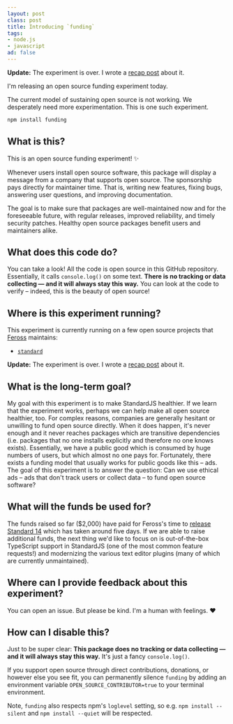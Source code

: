 ```yaml
---
layout: post
class: post
title: Introducing `funding`
tags:
- node.js
- javascript
ad: false
---
```


**Update:** The experiment is over. I wrote a [recap post](/funding-experiment-recap/) about it.

I'm releasing an open source funding experiment today.

The current model of sustaining open source is not working. We desperately need more experimentation. This is one such experiment.

```bash
npm install funding
```

## What is this?

This is an open source funding experiment! ✨

Whenever users install open source software, this package will display a message from a company that supports open source. The sponsorship pays directly for maintainer time. That is, writing new features, fixing bugs, answering user questions, and improving documentation.

The goal is to make sure that packages are well-maintained now and for the foreseeable future, with regular releases, improved reliability, and timely security patches. Healthy open source packages benefit users and maintainers alike.

## What does this code do?

You can take a look! All the code is open source in this GitHub repository. Essentially, it calls `console.log()` on some text. **There is no tracking or data collecting — and it will always stay this way.** You can look at the code to verify – indeed, this is the beauty of open source!

## Where is this experiment running?

This experiment is currently running on a few open source projects that [Feross](https://github.com/feross) maintains:

- [`standard`](https://standardjs.com)

**Update:** The experiment is over. I wrote a [recap post](/funding-experiment-recap/) about it.

## What is the long-term goal?

My goal with this experiment is to make StandardJS healthier. If we learn that the experiment works, perhaps we can help make all open source healthier, too. For complex reasons, companies are generally hesitant or unwilling to fund open source directly. When it does happen, it's never enough and it never reaches packages which are transitive dependencies (i.e. packages that no one installs explicitly and therefore no one knows exists). Essentially, we have a public good which is consumed by huge numbers of users, but which almost no one pays for. Fortunately, there exists a funding model that usually works for public goods like this – ads. The goal of this experiment is to answer the question: Can we use ethical ads – ads that don't track users or collect data – to fund open source software?

## What will the funds be used for?

The funds raised so far ($2,000) have paid for Feross's time to [release Standard 14](https://standardjs.com/changelog.html#1400---2019-08-19) which has taken around five days. If we are able to raise additional funds, the next thing we'd like to focus on is out-of-the-box TypeScript support in StandardJS (one of the most common feature requests!) and modernizing the various text editor plugins (many of which are currently unmaintained).

## Where can I provide feedback about this experiment?

You can open an issue. But please be kind. I'm a human with feelings. ❤️

## How can I disable this?

Just to be super clear: **This package does no tracking or data collecting — and it will always stay this way.** It's just a fancy `console.log()`.

If you support open source through direct contributions, donations, or however else you see fit, you can permanently silence `funding` by adding an environment variable `OPEN_SOURCE_CONTRIBUTOR=true` to your terminal environment.

Note, `funding` also respects npm's `loglevel` setting, so e.g. `npm install --silent` and `npm install --quiet` will be respected.
